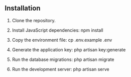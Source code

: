 ## Installation

1. Clone the repository.

2. Install JavaScript dependencies: npm install

3. Copy the environment file: cp .env.example .env

4. Generate the application key: php artisan key:generate

5. Run the database migrations: php artisan migrate

6. Run the development server: php artisan serve
